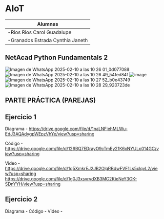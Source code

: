 # AIoT
|Alumnas|
|--|
|-Rios Rios Carol Guadalupe |
|-Granados Estrada Cynthia Janeth|
## NetAcad Python Fundamentals 2
![Imagen de WhatsApp 2025-02-10 a las 10 26 01_0d077088](https://github.com/user-attachments/assets/32d71060-8593-43fb-9589-e07bcd4f199e)
![Imagen de WhatsApp 2025-02-10 a las 10 26 49_54fed84f](https://github.com/user-attachments/assets/7cbf0830-aca0-402b-bc44-94f6510dc5a6)
![image](https://github.com/user-attachments/assets/8b0f0ae5-69ed-4764-bdc8-bff2e17d2036)
![Imagen de WhatsApp 2025-02-10 a las 10 27 52_b0e43749](https://github.com/user-attachments/assets/c9658387-c029-46dc-819c-fad2f98d1dec)
![Imagen de WhatsApp 2025-02-10 a las 10 28 29_920723de](https://github.com/user-attachments/assets/39cc6021-d502-49b9-9db3-eff199e04b64)

## PARTE PRÁCTICA (PAREJAS)
## Ejercicio 1
Diagrama - https://drive.google.com/file/d/1naLNFiehMLWu-EdJ3AQAdygpWEpzVhYe/view?usp=sharing

Código  -https://drive.google.com/file/d/126BQ7EDrayO9cTmEy21K6xNYULo014GC/view?usp=sharing

Video - https://drive.google.com/file/d/1g5XmkrEJ2JB2OlgRBdwFVF1Ls5xlqyL2/view?usp=sharing
https://drive.google.com/file/d/1g0J3xsvrvdXB3MC2KieNeY3OK-SDnYYH/view?usp=sharing


## Ejercicio 2
Diagrama -
Código - 
Video -






















